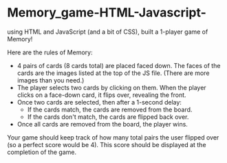 # Memory_game-HTML-Javascript-
 using HTML and JavaScript (and a bit of CSS), built a 1-player game of Memory!

Here are the rules of Memory:
- 4 pairs of cards (8 cards total) are placed faced down. The faces of the cards are the images listed at the top of the JS file. (There are more images than you need.)
- The player selects two cards by clicking on them. When the player clicks on a face-down card, it flips over, revealing the front.
- Once two cards are selected, then after a 1-second delay:
  * If the cards match, the cards are removed from the board.
  * If the cards don't match, the cards are flipped back over.
- Once all cards are removed from the board, the player wins.

Your game should keep track of how many total pairs the user flipped over (so a perfect score would be 4). 
This score should be displayed at the completion of the game.
